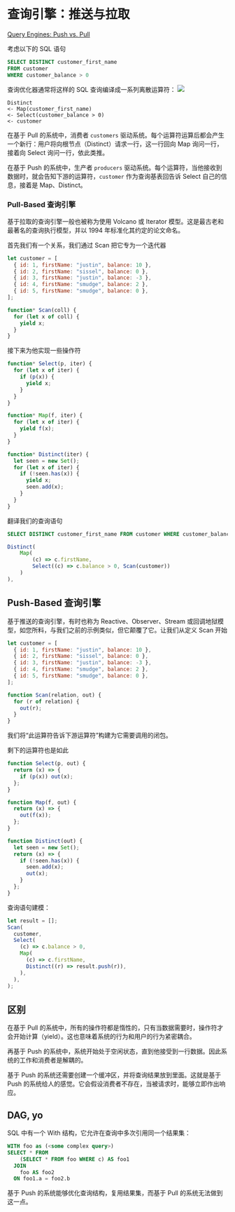 # 查询引擎：推送与拉取

[Query Engines: Push vs. Pull](http://justinjaffray.com/query-engines-push-vs.-pull/)

考虑以下的 SQL 语句

```sql
SELECT DISTINCT customer_first_name
FROM customer
WHERE customer_balance > 0
```

查询优化器通常将这样的 SQL 查询编译成一系列离散运算符：
![](https://trdthg-img-for-md-1306147581.cos.ap-beijing.myqcloud.com/img/202204202254060.png)

```
Distinct
<- Map(customer_first_name)
<- Select(customer_balance > 0)
<- customer
```

在基于 Pull 的系统中，消费者 `customers` 驱动系统。每个运算符运算后都会产生一个新行：用户将向根节点（Distinct）请求一行，这一行回向
Map 询问一行，接着向 Select 询问一行，依此类推。

在基于 Push 的系统中，生产者 `producers` 驱动系统。每个运算符，当他接收到数据时，就会告知下游的运算符，`customer`
作为查询基表回告诉 Select 自己的信息，接着是 Map、Distinct。

### Pull-Based 查询引擎

基于拉取的查询引擎一般也被称为使用 Volcano 或 Iterator 模型。这是最古老和最著名的查询执行模型，并以 1994 年标准化其约定的论文命名。

首先我们有一个关系，我们通过 Scan 把它专为一个迭代器

```js
let customer = [
  { id: 1, firstName: "justin", balance: 10 },
  { id: 2, firstName: "sissel", balance: 0 },
  { id: 3, firstName: "justin", balance: -3 },
  { id: 4, firstName: "smudge", balance: 2 },
  { id: 5, firstName: "smudge", balance: 0 },
];

function* Scan(coll) {
  for (let x of coll) {
    yield x;
  }
}
```

接下来为他实现一些操作符

```js
function* Select(p, iter) {
  for (let x of iter) {
    if (p(x)) {
      yield x;
    }
  }
}

function* Map(f, iter) {
  for (let x of iter) {
    yield f(x);
  }
}

function* Distinct(iter) {
  let seen = new Set();
  for (let x of iter) {
    if (!seen.has(x)) {
      yield x;
      seen.add(x);
    }
  }
}
```

翻译我们的查询语句

```sql
SELECT DISTINCT customer_first_name FROM customer WHERE customer_balance > 0
```

```js
Distinct(
    Map(
        (c) => c.firstName,
        Select((c) => c.balance > 0, Scan(customer))
    )
),
```

## Push-Based 查询引擎

基于推送的查询引擎，有时也称为 Reactive、Observer、Stream 或回调地狱模型，如您所料，与我们之前的示例类似，但它颠覆了它。让我们从定义
Scan 开始

```js
let customer = [
  { id: 1, firstName: "justin", balance: 10 },
  { id: 2, firstName: "sissel", balance: 0 },
  { id: 3, firstName: "justin", balance: -3 },
  { id: 4, firstName: "smudge", balance: 2 },
  { id: 5, firstName: "smudge", balance: 0 },
];

function Scan(relation, out) {
  for (r of relation) {
    out(r);
  }
}
```

我们将“此运算符告诉下游运算符”构建为它需要调用的闭包。

剩下的运算符也是如此

```js
function Select(p, out) {
  return (x) => {
    if (p(x)) out(x);
  };
}

function Map(f, out) {
  return (x) => {
    out(f(x));
  };
}

function Distinct(out) {
  let seen = new Set();
  return (x) => {
    if (!seen.has(x)) {
      seen.add(x);
      out(x);
    }
  };
}
```

查询语句建模：

```js
let result = [];
Scan(
  customer,
  Select(
    (c) => c.balance > 0,
    Map(
      (c) => c.firstName,
      Distinct((r) => result.push(r)),
    ),
  ),
);
```

## 区别

在基于 Pull 的系统中，所有的操作符都是惰性的，只有当数据需要时，操作符才会开始计算（yield）。这也意味着系统的行为和用户的行为紧密耦合。

再基于 Push 的系统中，系统开始处于空闲状态，直到他接受到一行数据。因此系统的工作和消费者是解耦的。

基于 Push 的系统还需要创建一个缓冲区，并将查询结果放到里面。这就是基于 Push 的系统给人的感觉。它会假设消费者不存在，当被请求时，能够立即作出响应。

## DAG, yo

SQL 中有一个 With 结构，它允许在查询中多次引用同一个结果集：

```sql
WITH foo as (<some complex query>)
SELECT * FROM
    (SELECT * FROM foo WHERE c) AS foo1
  JOIN
    foo AS foo2
  ON foo1.a = foo2.b
```

基于 Push 的系统能够优化查询结构，复用结果集，而基于 Pull 的系统无法做到这一点。
